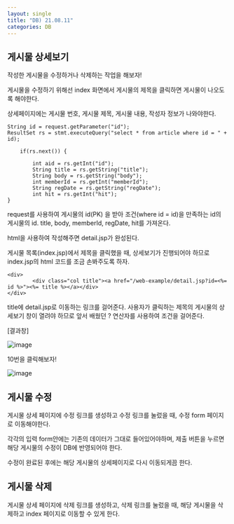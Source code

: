 ```yaml
---
layout: single
title: "DB) 21.08.11"
categories: DB
---
```

## 게시물 상세보기

작성한 게시물을 수정하거나 삭제하는 작업을 해보자!

게시물을 수정하기 위해선 index 화면에서 게시물의 제목을 클릭하면 게시물이 나오도록 해야한다.

상세페이지에는 게시물 번호, 게시물 제목, 게시물 내용, 작성자 정보가 나와야한다.

```
String id = request.getParameter("id");
ResultSet rs = stmt.executeQuery("select * from article where id = " + id);
	
	if(rs.next()) {
		
		int aid = rs.getInt("id");
		String title = rs.getString("title");
		String body = rs.getString("body");
		int memberId = rs.getInt("memberId");
		String regDate = rs.getString("regDate");
		int hit = rs.getInt("hit");
}
```
request를 사용하여 게시물의 id(PK) 을 받아 조건(where id = id)을 만족하는 id의 게시물의 id. title, body, memberId, regDate, hit를 가져온다.

html을 사용하여 작성해주면 detail.jsp가 완성된다.

게시물 목록(index.jsp)에서 제목을 클릭했을 때, 상세보기가 진행되어야 하므로 index.jsp의 html 코드를 조금 손봐주도록 하자.

```
<div>
		<div class="col title"><a href="/web-example/detail.jsp?id=<%= id %>"><%= title %></a></div>
</div>
```
title에 detail.jsp로 이동하는 링크를 걸어준다. 사용자가 클릭하는 제목의 게시물의 상세보기 창이 열려야 하므로 앞서 배웠던 ? 연산자를 사용하여 조건을 걸어준다.

[결과창]

![image](https://user-images.githubusercontent.com/52832956/129041602-133b9393-bc8c-4cdf-bb05-f6cdc7ca4670.png)

10번을 클릭해보자!

![image](https://user-images.githubusercontent.com/52832956/129041668-d0e83f30-92d3-45fb-b3e5-7fc35cc5c6c7.png)



## 게시물 수정

게시물 상세 페이지에 수정 링크를 생성하고 수정 링크를 눌렀을 때, 수정 form 페이지로 이동해야한다.

각각의 입력 form안에는 기존의 데이터가 그대로 들어있어야하며, 제출 버튼을 누르면 해당 게시물의 수정이 DB에 반영되어야 한다.

수정이 완료된 후에는 해당 게시물의 상세페이지로 다시 이동되게끔 한다.

## 게시물 삭제

게시물 상세 페이지에 삭제 링크를 생성하고, 삭제 링크를 눌렀을 때, 해당 게시물을 삭제하고 index 페이지로 이동할 수 있게 한다.


